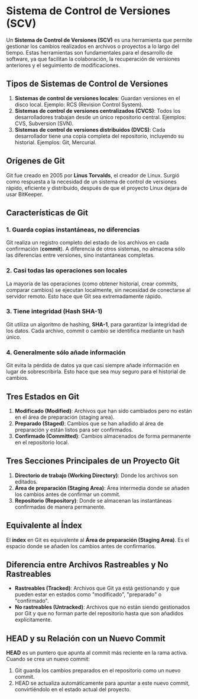 # Sistema de Control de Versiones (SCV)
Un **Sistema de Control de Versiones (SCV)** es una herramienta que permite gestionar los cambios realizados en archivos o proyectos a lo largo del tiempo. Estas herramientas son fundamentales para el desarrollo de software, ya que facilitan la colaboración, la recuperación de versiones anteriores y el seguimiento de modificaciones.

## Tipos de Sistemas de Control de Versiones
1. **Sistemas de control de versiones locales**: Guardan versiones en el disco local. Ejemplo: RCS (Revision Control System).
2. **Sistemas de control de versiones centralizados (CVCS)**: Todos los desarrolladores trabajan desde un único repositorio central. Ejemplos: CVS, Subversion (SVN).
3. **Sistemas de control de versiones distribuidos (DVCS)**: Cada desarrollador tiene una copia completa del repositorio, incluyendo su historial. Ejemplos: Git, Mercurial.

## Orígenes de Git
Git fue creado en 2005 por **Linus Torvalds**, el creador de Linux. Surgió como respuesta a la necesidad de un sistema de control de versiones rápido, eficiente y distribuido, después de que el proyecto Linux dejara de usar BitKeeper.

## Características de Git
### 1. Guarda copias instantáneas, no diferencias
Git realiza un registro completo del estado de los archivos en cada confirmación (**commit**). A diferencia de otros sistemas, no almacena sólo las diferencias entre versiones, sino instantáneas completas.

### 2. Casi todas las operaciones son locales
La mayoría de las operaciones (como obtener historial, crear commits, comparar cambios) se ejecutan localmente, sin necesidad de conectarse al servidor remoto. Esto hace que Git sea extremadamente rápido.

### 3. Tiene integridad (Hash SHA-1)
Git utiliza un algoritmo de hashing, **SHA-1**, para garantizar la integridad de los datos. Cada archivo, commit o cambio se identifica mediante un hash único.

### 4. Generalmente sólo añade información
Git evita la pérdida de datos ya que casi siempre añade información en lugar de sobrescribirla. Esto hace que sea muy seguro para el historial de cambios.

## Tres Estados en Git
1. **Modificado (Modified)**: Archivos que han sido cambiados pero no están en el área de preparación (staging area).
2. **Preparado (Staged)**: Cambios que se han añadido al área de preparación y están listos para ser confirmados.
3. **Confirmado (Committed)**: Cambios almacenados de forma permanente en el repositorio local.

## Tres Secciones Principales de un Proyecto Git
1. **Directorio de trabajo (Working Directory)**: Donde los archivos son editados.
2. **Área de preparación (Staging Area)**: Área intermedia donde se añaden los cambios antes de confirmar un commit.
3. **Repositorio (Repository)**: Donde se almacenan las instantáneas confirmadas de manera permanente.

## Equivalente al Índex
El **índex** en Git es equivalente al **Área de preparación (Staging Area)**. Es el espacio donde se añaden los cambios antes de confirmarlos.

## Diferencia entre Archivos Rastreables y No Rastreables
- **Rastreables (Tracked)**: Archivos que Git ya está gestionando y que pueden estar en estados como "modificado", "preparado" o "confirmado".
- **No rastreables (Untracked)**: Archivos que no están siendo gestionados por Git y que no forman parte del repositorio hasta que son añadidos explícitamente.

## HEAD y su Relación con un Nuevo Commit
**HEAD** es un puntero que apunta al commit más reciente en la rama activa. Cuando se crea un nuevo commit:
1. Git guarda los cambios preparados en el repositorio como un nuevo commit.
2. HEAD se actualiza automáticamente para apuntar a este nuevo commit, convirtiéndolo en el estado actual del proyecto.